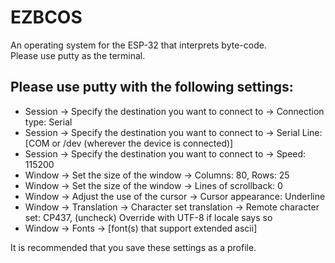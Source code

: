# EZBCOS
An operating system for the ESP-32 that interprets byte-code.<br>
Please use putty as the terminal.<br>
<h2> Please use putty with the following settings: </h2>

* Session -> Specify the destination you want to connect to -> Connection type: Serial<br>
* Session -> Specify the destination you want to connect to -> Serial Line: \[COM or /dev (wherever the device is connected)\]<br>
* Session -> Specify the destination you want to connect to -> Speed: 115200<br>
* Window -> Set the size of the window -> Columns: 80, Rows: 25<br>
* Window -> Set the size of the window -> Lines of scrollback: 0<br>
* Window -> Adjust the use of the cursor -> Cursor appearance: Underline<br>
* Window -> Translation -> Character set translation -> Remote character set: CP437, (uncheck) Override with UTF-8 if locale says so<br>
* Window -> Fonts -> \[font(s) that support extended ascii\]<br>

It is recommended that you save these settings as a profile.
